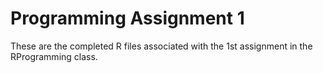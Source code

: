 Programming Assignment 1
============

These are the completed R files associated with the 1st assignment in the RProgramming class.
